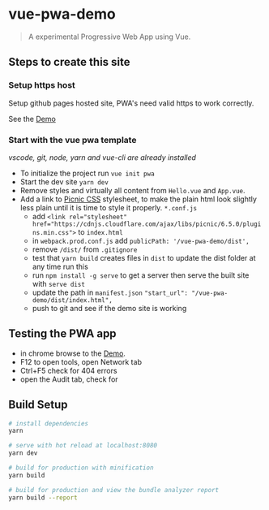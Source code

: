 # vue-pwa-demo

> A experimental Progressive Web App using Vue.

## Steps to create this site

### Setup https host
Setup github pages hosted site, PWA's need valid https to work correctly.

See the [Demo](https://areve.github.io/vue-pwa-demo/dist/index.html)

### Start with the vue pwa template

*vscode, git, node, yarn and vue-cli are already installed*

* To initialize the project run `vue init pwa`
* Start the dev site `yarn dev`
* Remove styles and virtually all content from `Hello.vue` and `App.vue`.
* Add a link to [Picnic CSS](https://picnicss.com/) stylesheet, to make the plain html look slightly less plain until it is time to style it properly.
`*.conf.js`
  * add `<link rel="stylesheet" href="https://cdnjs.cloudflare.com/ajax/libs/picnic/6.5.0/plugins.min.css">` to `index.html`
  * in `webpack.prod.conf.js` add `publicPath: '/vue-pwa-demo/dist',`
  * remove `/dist/` from `.gitignore`
  * test that `yarn build` creates files in `dist` to update the dist folder at any time run this
  * run `npm install -g serve` to get a server then serve the built site with `serve dist`
  * update the path in `manifest.json`  `"start_url": "/vue-pwa-demo/dist/index.html",` 
  * push to git and see if the demo site is working

## Testing the PWA app

* in chrome browse to the [Demo](https://areve.github.io/vue-pwa-demo/dist/index.html).
* F12 to open tools, open Network tab
* Ctrl+F5 check for 404 errors
* open the Audit tab, check for  

## Build Setup

``` bash
# install dependencies
yarn

# serve with hot reload at localhost:8080
yarn dev

# build for production with minification
yarn build

# build for production and view the bundle analyzer report
yarn build --report
```

